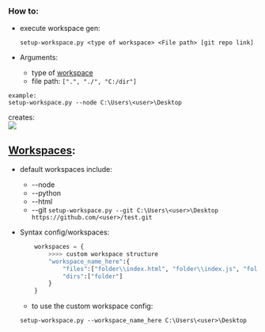 ### How to:

-   execute workspace gen:

    `setup-workspace.py <type of workspace> <File path> [git repo link]`

-   Arguments:
    -   type of [workspace](https://github.com/xNaCly/setup-workspace/blob/master/src/workspaces.py)
    -   file path: `[".", "./", "C:/dir"]`

```
example:
setup-workspace.py --node C:\Users\<user>\Desktop
```

creates:
<br>
<kbd>
<img src=https://cdn.discordapp.com/attachments/638844015084568597/749205800035287070/unknown.png />
</kbd>

## [Workspaces](https://github.com/xNaCly/setup-workspace/blob/master/src/workspaces.py):

-   default workspaces include:

    -   --node
    -   --python
    -   --html
    -   --git `setup-workspace.py --git C:\Users\<user>\Desktop https://github.com/<user>/test.git`

-   Syntax config/workspaces:
    ```python
        workspaces = {
            >>>> custom workspace structure
            "workspace_name_here":{
                "files":["folder\\index.html", "folder\\index.js", "folder\\style.css"],
                "dirs":["folder"]
            }
        }
    ```
    -   to use the custom workspace config:
    ```
    setup-workspace.py --workspace_name_here C:\Users\<user>\Desktop
    ```
